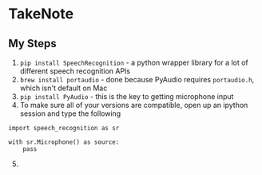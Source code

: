 # TakeNote

## My Steps

1. `pip install SpeechRecognition` - a python wrapper library for a lot of different speech recognition APIs
2. `brew install portaudio` - done because PyAudio requires `portaudio.h`, which isn't default on Mac
3. `pip install PyAudio` - this is the key to getting microphone input
4. To make sure all of your versions are compatible, open up an ipython session and type the following
~~~~
import speech_recognition as sr

with sr.Microphone() as source:
	pass
~~~~

5. 